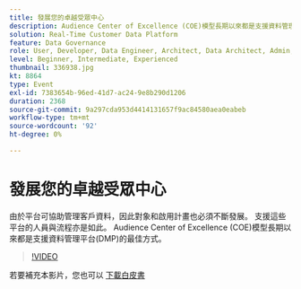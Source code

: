 ```yaml
---
title: 發展您的卓越受眾中心
description: Audience Center of Excellence (COE)模型長期以來都是支援資料管理平台(DMP)的最佳方式。
solution: Real-Time Customer Data Platform
feature: Data Governance
role: User, Developer, Data Engineer, Architect, Data Architect, Admin, Leader
level: Beginner, Intermediate, Experienced
thumbnail: 336938.jpg
kt: 8864
type: Event
exl-id: 7383654b-96ed-41d7-ac24-9e8b290d1206
duration: 2368
source-git-commit: 9a297cda953d4414131657f9ac84580aea0eabeb
workflow-type: tm+mt
source-wordcount: '92'
ht-degree: 0%

---
```


# 發展您的卓越受眾中心

由於平台可協助管理客戶資料，因此對象和啟用計畫也必須不斷發展。 支援這些平台的人員與流程亦是如此。 Audience Center of Excellence (COE)模型長期以來都是支援資料管理平台(DMP)的最佳方式。

>[!VIDEO](https://video.tv.adobe.com/v/336938/?quality=12&learn=on)

若要補充本影片，您也可以 [下載白皮書](./../assets/whitepaper-evolving-the-audience-center-of-excellence.pdf)
